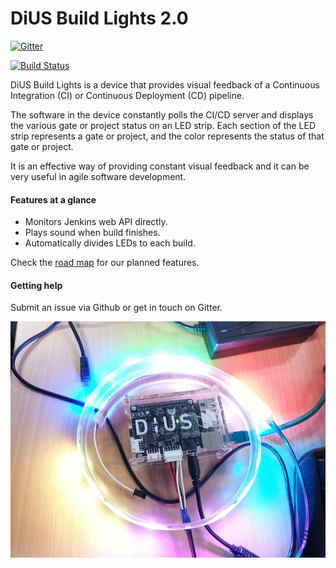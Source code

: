 # DiUS Build Lights 2.0

[![Gitter](https://badges.gitter.im/DiUS/build-lights.svg)](https://gitter.im/DiUS/build-lights?utm_source=badge&utm_medium=badge&utm_campaign=pr-badge)

[![Build Status](https://travis-ci.org/DiUS/build-lights.svg?branch=master)](https://travis-ci.org/DiUS/build-lights)

DiUS Build Lights is a device that provides visual feedback of a Continuous Integration (CI) or Continuous Deployment (CD) pipeline.

The software in the device constantly polls the CI/CD server and displays the various gate or project status on an LED strip. Each section of the LED strip represents a gate or project, and the color represents the status of that gate or project.

It is an effective way of providing constant visual feedback and it can be very useful in agile software development.

#### Features at a glance

* Monitors Jenkins web API directly.
* Plays sound when build finishes.
* Automatically divides LEDs to each build.

Check the [road map](/docs/roadmap.md) for our planned features.

#### Getting help

Submit an issue via Github or get in touch on Gitter.

![DiUS Build Lights from top](/docs/device_top.jpg)
